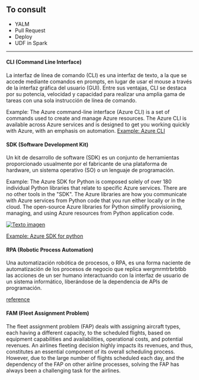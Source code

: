 ## To consult
- YALM
- Pull Request
- Deploy
- UDF in Spark

---

#### CLI (Command Line Interface)

La interfaz de línea de comando (CLI) es una interfaz de texto, a la que se accede mediante comandos en prompts, en lugar de usar el mouse a través de la interfaz gráfica del usuario (GUI). Entre sus ventajas, CLI se destaca por su potencia, velocidad y capacidad para realizar una amplia gama de tareas con una sola instrucción de línea de comando. 

Example: The Azure command-line interface (Azure CLI) is a set of commands used to create and manage Azure resources. The Azure CLI is available across Azure services and is designed to get you working quickly with Azure, with an emphasis on automation.
[Example: Azure CLI](https://learn.microsoft.com/en-us/cli/azure/)

#### SDK (Software Development Kit)

Un kit de desarrollo de software (SDK) es un conjunto de herramientas proporcionado usualmente por el fabricante de una plataforma de hardware, un sistema operativo (SO) o un lenguaje de programación.

Example: The Azure SDK for Python is composed solely of over 180 individual Python libraries that relate to specific Azure services. There are no other tools in the "SDK". The Azure libraries are how you communicate with Azure services from Python code that you run either locally or in the cloud. The open-source Azure libraries for Python simplify provisioning, managing, and using Azure resources from Python application code.

[![Texto imagen](http://img.youtube.com/vi/LW2iinnqVSk/0.jpg)](http://www.youtube.com/watch?v=LW2iinnqVSk)

[Example: Azure SDK for python](https://learn.microsoft.com/en-us/azure/developer/python/sdk/azure-sdk-overview)

#### RPA (Robotic Process Automation)

Una automatización robótica de procesos, o RPA, es una forma naciente de automatización de los procesos de negocio que replica wergmrmtrbrbtbb las acciones de un ser humano interactuando con la interfaz de usuario de un sistema informático, liberándose de la dependencia de APIs de programación.

[reference](https://es.wikipedia.org/wiki/Automatizaci%C3%B3n_rob%C3%B3tica_de_procesos)


#### FAM (Fleet Assignment Problem)

The fleet assignment problem (FAP) deals with assigning aircraft types, each having a different capacity, to the scheduled flights, based on equipment capabilities and availabilities, operational costs, and potential revenues. An airlines fleeting decision highly impacts its revenues, and thus, constitutes an essential component of its overall scheduling process. However, due to the large number of flights scheduled each day, and the dependency of the FAP on other airline processes, solving the FAP has always been a challenging task for the airlines. 

